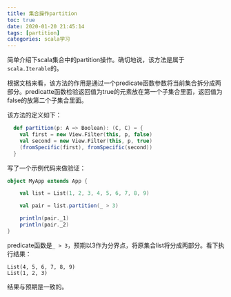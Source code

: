 ```yaml
---
title: 集合操作partition
toc: true
date: 2020-01-20 21:45:14
tags: [partition]
categories: scala学习
---
```


简单介绍下scala集合中的partition操作。确切地说，该方法是属于`scala.Iterable`的。

根据文档来看，该方法的作用是通过一个predicate函数参数将当前集合拆分成两部分。predicatte函数检验返回值为true的元素放在第一个子集合里面，返回值为false的放第二个子集合里面。

该方法的定义如下：

```scala
  def partition(p: A => Boolean): (C, C) = {
    val first = new View.Filter(this, p, false)
    val second = new View.Filter(this, p, true)
    (fromSpecific(first), fromSpecific(second))
  }
```

写了一个示例代码来做验证：

```scala
object MyApp extends App {

	val list = List(1, 2, 3, 4, 5, 6, 7, 8, 9)

	val pair = list.partition(_ > 3)

	println(pair._1)
	println(pair._2)
}
```

predicate函数是`_ > 3`，预期以3作为分界点，将原集合list将分成两部分。看下执行结果：

```text
List(4, 5, 6, 7, 8, 9)
List(1, 2, 3)
```

结果与预期是一致的。
